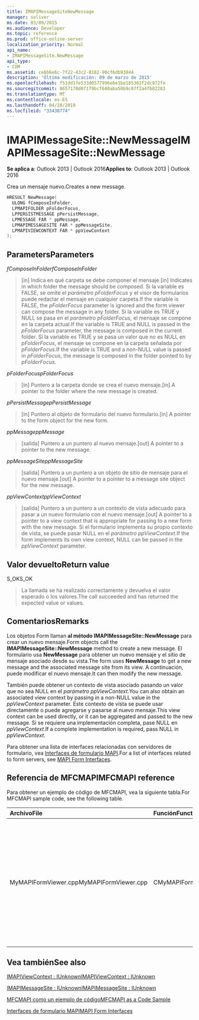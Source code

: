 ```yaml
---
title: IMAPIMessageSiteNewMessage
manager: soliver
ms.date: 03/09/2015
ms.audience: Developer
ms.topic: reference
ms.prod: office-online-server
localization_priority: Normal
api_name:
- IMAPIMessageSite.NewMessage
api_type:
- COM
ms.assetid: ce6b6e6c-7f22-43c2-8182-90cf6db93844
description: 'Última modificación: 09 de marzo de 2015'
ms.openlocfilehash: f51dd1fe533d0577996e6e1be185302f2dc972fe
ms.sourcegitcommit: 8657170d071f9bcf680aba50b9c07f2a4fb82283
ms.translationtype: MT
ms.contentlocale: es-ES
ms.lasthandoff: 04/28/2019
ms.locfileid: "33438774"
---
```

# <a name="imapimessagesitenewmessage"></a><span data-ttu-id="41607-103">IMAPIMessageSite::NewMessage</span><span class="sxs-lookup"><span data-stu-id="41607-103">IMAPIMessageSite::NewMessage</span></span>

  
  
<span data-ttu-id="41607-104">**Se aplica a**: Outlook 2013 | Outlook 2016</span><span class="sxs-lookup"><span data-stu-id="41607-104">**Applies to**: Outlook 2013 | Outlook 2016</span></span> 
  
<span data-ttu-id="41607-105">Crea un mensaje nuevo.</span><span class="sxs-lookup"><span data-stu-id="41607-105">Creates a new message.</span></span>
  
```cpp
HRESULT NewMessage(
  ULONG fComposeInFolder,
  LPMAPIFOLDER pFolderFocus,
  LPPERSISTMESSAGE pPersistMessage,
  LPMESSAGE FAR * ppMessage,
  LPMAPIMESSAGESITE FAR * ppMessageSite,
  LPMAPIVIEWCONTEXT FAR * ppViewContext
);
```

## <a name="parameters"></a><span data-ttu-id="41607-106">Parameters</span><span class="sxs-lookup"><span data-stu-id="41607-106">Parameters</span></span>

 <span data-ttu-id="41607-107">_fComposeInFolder_</span><span class="sxs-lookup"><span data-stu-id="41607-107">_fComposeInFolder_</span></span>
  
> <span data-ttu-id="41607-108">[in] Indica en qué carpeta se debe componer el mensaje.</span><span class="sxs-lookup"><span data-stu-id="41607-108">[in] Indicates in which folder the message should be composed.</span></span> <span data-ttu-id="41607-109">Si la variable es FALSE, se omite el  _parámetro pFolderFocus_ y el visor de formularios puede redactar el mensaje en cualquier carpeta.</span><span class="sxs-lookup"><span data-stu-id="41607-109">If the variable is FALSE, the  _pFolderFocus_ parameter is ignored and the form viewer can compose the message in any folder.</span></span> <span data-ttu-id="41607-110">Si la variable es TRUE y NULL se pasa en el  _parámetro pFolderFocus,_ el mensaje se compone en la carpeta actual.</span><span class="sxs-lookup"><span data-stu-id="41607-110">If the variable is TRUE and NULL is passed in the  _pFolderFocus_ parameter, the message is composed in the current folder.</span></span> <span data-ttu-id="41607-111">Si la variable es TRUE y se pasa un valor que no es NULL en  _pFolderFocus_, el mensaje se compone en la carpeta señalada por  _pFolderFocus_.</span><span class="sxs-lookup"><span data-stu-id="41607-111">If the variable is TRUE and a non-NULL value is passed in  _pFolderFocus_, the message is composed in the folder pointed to by  _pFolderFocus_.</span></span>
    
 <span data-ttu-id="41607-112">_pFolderFocus_</span><span class="sxs-lookup"><span data-stu-id="41607-112">_pFolderFocus_</span></span>
  
> <span data-ttu-id="41607-113">[in] Puntero a la carpeta donde se crea el nuevo mensaje.</span><span class="sxs-lookup"><span data-stu-id="41607-113">[in] A pointer to the folder where the new message is created.</span></span>
    
 <span data-ttu-id="41607-114">_pPersistMessage_</span><span class="sxs-lookup"><span data-stu-id="41607-114">_pPersistMessage_</span></span>
  
> <span data-ttu-id="41607-115">[in] Puntero al objeto de formulario del nuevo formulario.</span><span class="sxs-lookup"><span data-stu-id="41607-115">[in] A pointer to the form object for the new form.</span></span>
    
 <span data-ttu-id="41607-116">_ppMessage_</span><span class="sxs-lookup"><span data-stu-id="41607-116">_ppMessage_</span></span>
  
> <span data-ttu-id="41607-117">[salida] Puntero a un puntero al nuevo mensaje.</span><span class="sxs-lookup"><span data-stu-id="41607-117">[out] A pointer to a pointer to the new message.</span></span>
    
 <span data-ttu-id="41607-118">_ppMessageSite_</span><span class="sxs-lookup"><span data-stu-id="41607-118">_ppMessageSite_</span></span>
  
> <span data-ttu-id="41607-119">[salida] Puntero a un puntero a un objeto de sitio de mensaje para el nuevo mensaje.</span><span class="sxs-lookup"><span data-stu-id="41607-119">[out] A pointer to a pointer to a message site object for the new message.</span></span>
    
 <span data-ttu-id="41607-120">_ppViewContext_</span><span class="sxs-lookup"><span data-stu-id="41607-120">_ppViewContext_</span></span>
  
> <span data-ttu-id="41607-121">[salida] Puntero a un puntero a un contexto de vista adecuado para pasar a un nuevo formulario con el nuevo mensaje.</span><span class="sxs-lookup"><span data-stu-id="41607-121">[out] A pointer to a pointer to a view context that is appropriate for passing to a new form with the new message.</span></span> <span data-ttu-id="41607-122">Si el formulario implementa su propio contexto de vista, se puede pasar NULL en el _parámetro ppViewContext._</span><span class="sxs-lookup"><span data-stu-id="41607-122">If the form implements its own view context, NULL can be passed in the  _ppViewContext_ parameter.</span></span> 
    
## <a name="return-value"></a><span data-ttu-id="41607-123">Valor devuelto</span><span class="sxs-lookup"><span data-stu-id="41607-123">Return value</span></span>

<span data-ttu-id="41607-124">S_OK</span><span class="sxs-lookup"><span data-stu-id="41607-124">S_OK</span></span> 
  
> <span data-ttu-id="41607-125">La llamada se ha realizado correctamente y devuelva el valor esperado o los valores.</span><span class="sxs-lookup"><span data-stu-id="41607-125">The call succeeded and has returned the expected value or values.</span></span>
    
## <a name="remarks"></a><span data-ttu-id="41607-126">Comentarios</span><span class="sxs-lookup"><span data-stu-id="41607-126">Remarks</span></span>

<span data-ttu-id="41607-127">Los objetos Form llaman **al método IMAPIMessageSite::NewMessage** para crear un nuevo mensaje.</span><span class="sxs-lookup"><span data-stu-id="41607-127">Form objects call the **IMAPIMessageSite::NewMessage** method to create a new message.</span></span> <span data-ttu-id="41607-128">El formulario usa **NewMessage** para obtener un nuevo mensaje y el sitio de mensaje asociado desde su vista.</span><span class="sxs-lookup"><span data-stu-id="41607-128">The form uses **NewMessage** to get a new message and the associated message site from its view.</span></span> <span data-ttu-id="41607-129">A continuación, puede modificar el nuevo mensaje.</span><span class="sxs-lookup"><span data-stu-id="41607-129">It can then modify the new message.</span></span> 
  
<span data-ttu-id="41607-130">También puede obtener un contexto de vista asociado pasando un valor que no sea NULL en el _parámetro ppViewContext._</span><span class="sxs-lookup"><span data-stu-id="41607-130">You can also obtain an associated view context by passing in a non-NULL value in the  _ppViewContext_ parameter.</span></span> <span data-ttu-id="41607-131">Este contexto de vista se puede usar directamente o puede agregarse y pasarse al nuevo mensaje.</span><span class="sxs-lookup"><span data-stu-id="41607-131">This view context can be used directly, or it can be aggregated and passed to the new message.</span></span> <span data-ttu-id="41607-132">Si se requiere una implementación completa, pase NULL en  _ppViewContext_.</span><span class="sxs-lookup"><span data-stu-id="41607-132">If a complete implementation is required, pass NULL in  _ppViewContext_.</span></span>
  
<span data-ttu-id="41607-133">Para obtener una lista de interfaces relacionadas con servidores de formulario, vea [Interfaces de formulario MAPI](mapi-form-interfaces.md).</span><span class="sxs-lookup"><span data-stu-id="41607-133">For a list of interfaces related to form servers, see [MAPI Form Interfaces](mapi-form-interfaces.md).</span></span>
  
## <a name="mfcmapi-reference"></a><span data-ttu-id="41607-134">Referencia de MFCMAPI</span><span class="sxs-lookup"><span data-stu-id="41607-134">MFCMAPI reference</span></span>

<span data-ttu-id="41607-135">Para obtener un ejemplo de código de MFCMAPI, vea la siguiente tabla.</span><span class="sxs-lookup"><span data-stu-id="41607-135">For MFCMAPI sample code, see the following table.</span></span>
  
|<span data-ttu-id="41607-136">**Archivo**</span><span class="sxs-lookup"><span data-stu-id="41607-136">**File**</span></span>|<span data-ttu-id="41607-137">**Función**</span><span class="sxs-lookup"><span data-stu-id="41607-137">**Function**</span></span>|<span data-ttu-id="41607-138">**Comentario**</span><span class="sxs-lookup"><span data-stu-id="41607-138">**Comment**</span></span>|
|:-----|:-----|:-----|
|<span data-ttu-id="41607-139">MyMAPIFormViewer.cpp</span><span class="sxs-lookup"><span data-stu-id="41607-139">MyMAPIFormViewer.cpp</span></span>  <br/> |<span data-ttu-id="41607-140">CMyMAPIFormViewer::NewMessage</span><span class="sxs-lookup"><span data-stu-id="41607-140">CMyMAPIFormViewer::NewMessage</span></span>  <br/> |<span data-ttu-id="41607-141">MFCMAPI usa el método **IMAPIMessageSite::NewMessage** para crear un nuevo mensaje, crear una instancia de un nuevo visor de formularios y llamar a **SetPersist** para establecer el mensaje en el visor de formularios.</span><span class="sxs-lookup"><span data-stu-id="41607-141">MFCMAPI uses the **IMAPIMessageSite::NewMessage** method to create a new message, instantiate a new form viewer, and call **SetPersist** to set the message on the form viewer.</span></span> <span data-ttu-id="41607-142">Por último, devuelve el visor de formularios como el sitio del mensaje.</span><span class="sxs-lookup"><span data-stu-id="41607-142">Finally, it returns the form viewer as the message site.</span></span>  <br/> |
   
## <a name="see-also"></a><span data-ttu-id="41607-143">Vea también</span><span class="sxs-lookup"><span data-stu-id="41607-143">See also</span></span>



[<span data-ttu-id="41607-144">IMAPIViewContext : IUnknown</span><span class="sxs-lookup"><span data-stu-id="41607-144">IMAPIViewContext : IUnknown</span></span>](imapiviewcontextiunknown.md)
  
[<span data-ttu-id="41607-145">IMAPIMessageSite : IUnknown</span><span class="sxs-lookup"><span data-stu-id="41607-145">IMAPIMessageSite : IUnknown</span></span>](imapimessagesiteiunknown.md)


[<span data-ttu-id="41607-146">MFCMAPI como un ejemplo de código</span><span class="sxs-lookup"><span data-stu-id="41607-146">MFCMAPI as a Code Sample</span></span>](mfcmapi-as-a-code-sample.md)
  
[<span data-ttu-id="41607-147">Interfaces de formulario MAPI</span><span class="sxs-lookup"><span data-stu-id="41607-147">MAPI Form Interfaces</span></span>](mapi-form-interfaces.md)

